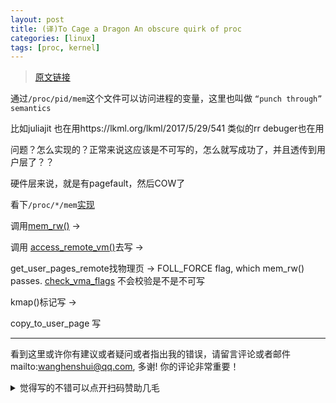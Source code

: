 ```yaml
---
layout: post
title: (译)To Cage a Dragon An obscure quirk of proc
categories: [linux]
tags: [proc, kernel]
---
```


> [原文链接](https://offlinemark.com/2021/02/11/an-obscure-quirk-of-proc/)



通过`/proc/pid/mem`这个文件可以访问进程的变量，这里也叫做 `“punch through” semantics`

比如juliajit 也在用https://lkml.org/lkml/2017/5/29/541 类似的rr debuger也在用

问题？怎么实现的？正常来说这应该是不可写的，怎么就写成功了，并且透传到用户层了？？



硬件层来说，就是有pagefault，然后COW了



看下`/proc/*/mem`[实现](https://elixir.bootlin.com/linux/v5.9-rc3/source/fs/proc/base.c)

调用[mem_rw()](https://elixir.bootlin.com/linux/v5.9-rc3/source/fs/proc/base.c#L835)  -> 

调用 [access_remote_vm()](https://elixir.bootlin.com/linux/v5.9-rc3/source/mm/memory.c#L4805)去写 -> 

get_user_pages_remote找物理页 -> FOLL_FORCE flag, which mem_rw() passes.  [check_vma_flags](https://elixir.bootlin.com/linux/v5.9-rc3/source/mm/gup.c#L930) 不会校验是不是不可写

kmap()标记写 -> 

copy_to_user_page 写



---

看到这里或许你有建议或者疑问或者指出我的错误，请留言评论或者邮件mailto:wanghenshui@qq.com, 多谢!  你的评论非常重要！

<details>
<summary>觉得写的不错可以点开扫码赞助几毛</summary>
<img src="https://wanghenshui.github.io/assets/wepay.png" alt="微信转账">
</details>
